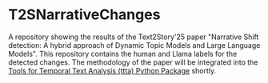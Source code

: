 # T2SNarrativeChanges
A repository showing the results of the Text2Story'25 paper "Narrative Shift detection: A hybrid approach of Dynamic Topic Models and Large Language Models". This repository contains the human and Llama labels for the detected changes.
The methodology of the paper will be integrated into the [Tools for Temporal Text Analysis (ttta) Python Package](https://github.com/K-RLange/ttta) shortly.
